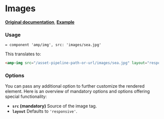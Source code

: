 # Images

**[Original documentation](https://www.ampproject.org/docs/reference/components/amp-img)**, **[Example](https://ampbyexample.com/components/amp-img)**

### Usage

```haml
= component 'amp/img', src: 'images/sea.jpg'
```

This translates to:

```html
<amp-img src="/asset-pipeline-path-or-url/images/sea.jpg" layout="responsive"></amp-img>
```

### Options

You can pass any additional option to further customize the rendered element. Here is an overview of mandatory options and options offering special functionality:

* **`src` (mandatory)** Source of the image tag.
* **`layout`** Defaults to `'responsive'`.
